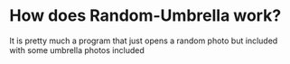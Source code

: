 # How does Random-Umbrella work?
It is pretty much a program that just opens a random photo but included with some umbrella photos included
